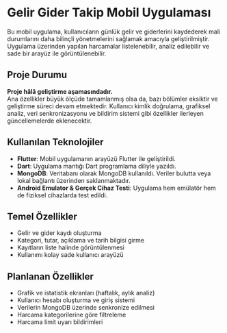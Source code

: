 # Gelir Gider Takip Mobil Uygulaması

Bu mobil uygulama, kullanıcıların günlük gelir ve giderlerini kaydederek mali durumlarını daha bilinçli yönetmelerini sağlamak amacıyla geliştirilmiştir. Uygulama üzerinden yapılan harcamalar listelenebilir, analiz edilebilir ve sade bir arayüz ile görüntülenebilir.

## Proje Durumu

**Proje hâlâ geliştirme aşamasındadır.**  
Ana özellikler büyük ölçüde tamamlanmış olsa da, bazı bölümler eksiktir ve geliştirme süreci devam etmektedir. Kullanıcı kimlik doğrulama, grafiksel analiz, veri senkronizasyonu ve bildirim sistemi gibi özellikler ilerleyen güncellemelerde eklenecektir.

## Kullanılan Teknolojiler

- **Flutter**: Mobil uygulamanın arayüzü Flutter ile geliştirildi.
- **Dart**: Uygulama mantığı Dart programlama diliyle yazıldı.
- **MongoDB**: Veritabanı olarak MongoDB kullanıldı. Veriler bulutta veya lokal bağlantı üzerinden saklanmaktadır.
- **Android Emulator & Gerçek Cihaz Testi**: Uygulama hem emülatör hem de fiziksel cihazlarda test edildi.

## Temel Özellikler

- Gelir ve gider kaydı oluşturma
- Kategori, tutar, açıklama ve tarih bilgisi girme
- Kayıtların liste halinde görüntülenmesi
- Kullanımı kolay sade kullanıcı arayüzü

## Planlanan Özellikler

- Grafik ve istatistik ekranları (haftalık, aylık analiz)
- Kullanıcı hesabı oluşturma ve giriş sistemi
- Verilerin MongoDB üzerinde senkronize edilmesi
- Harcama kategorilerine göre filtreleme
- Harcama limit uyarı bildirimleri


